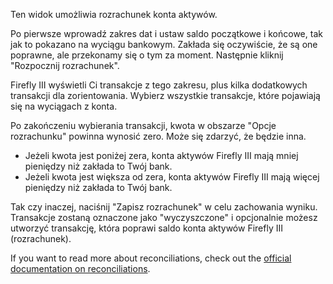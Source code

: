 Ten widok umożliwia rozrachunek konta aktywów.

Po pierwsze wprowadź zakres dat i ustaw saldo początkowe i końcowe, tak jak to pokazano na wyciągu bankowym. Zakłada się oczywiście, że są one poprawne, ale przekonamy się o tym za moment. Następnie kliknij "Rozpocznij rozrachunek".

Firefly III wyświetli Ci transakcje z tego zakresu, plus kilka dodatkowych transakcji dla zorientowania. Wybierz wszystkie transakcje, które pojawiają się na wyciągach z konta.

Po zakończeniu wybierania transakcji, kwota w obszarze "Opcje rozrachunku" powinna wynosić zero. Może się zdarzyć, że będzie inna.

* Jeżeli kwota jest poniżej zera, konta aktywów Firefly III mają mniej pieniędzy niż zakłada to Twój bank.
* Jeżeli kwota jest większa od zera, konta aktywów Firefly III mają więcej pieniędzy niż zakłada to Twój bank.

Tak czy inaczej, naciśnij "Zapisz rozrachunek" w celu zachowania wyniku. Transakcje zostaną oznaczone jako "wyczyszczone" i opcjonalnie możesz utworzyć transakcję, która poprawi saldo konta aktywów Firefly III (rozrachunek).

If you want to read more about reconciliations, check out the [official documentation on reconciliations](https://docs.firefly-iii.org/advanced-concepts/reconcile).